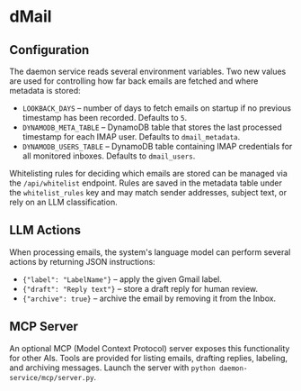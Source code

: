 # dMail

## Configuration

The daemon service reads several environment variables. Two new values are
used for controlling how far back emails are fetched and where metadata is
stored:

- `LOOKBACK_DAYS` &ndash; number of days to fetch emails on startup if no
  previous timestamp has been recorded. Defaults to `5`.
- `DYNAMODB_META_TABLE` &ndash; DynamoDB table that stores the last processed
  timestamp for each IMAP user. Defaults to `dmail_metadata`.
- `DYNAMODB_USERS_TABLE` &ndash; DynamoDB table containing IMAP credentials for
  all monitored inboxes. Defaults to `dmail_users`.

Whitelisting rules for deciding which emails are stored can be managed via the
`/api/whitelist` endpoint. Rules are saved in the metadata table under the
`whitelist_rules` key and may match sender addresses, subject text, or rely on
an LLM classification.

## LLM Actions

When processing emails, the system's language model can perform several actions
by returning JSON instructions:

- `{"label": "LabelName"}` &ndash; apply the given Gmail label.
- `{"draft": "Reply text"}` &ndash; store a draft reply for human review.
- `{"archive": true}` &ndash; archive the email by removing it from the Inbox.

## MCP Server

An optional MCP (Model Context Protocol) server exposes this functionality for
other AIs. Tools are provided for listing emails, drafting replies, labeling,
and archiving messages. Launch the server with `python daemon-service/mcp/server.py`.
